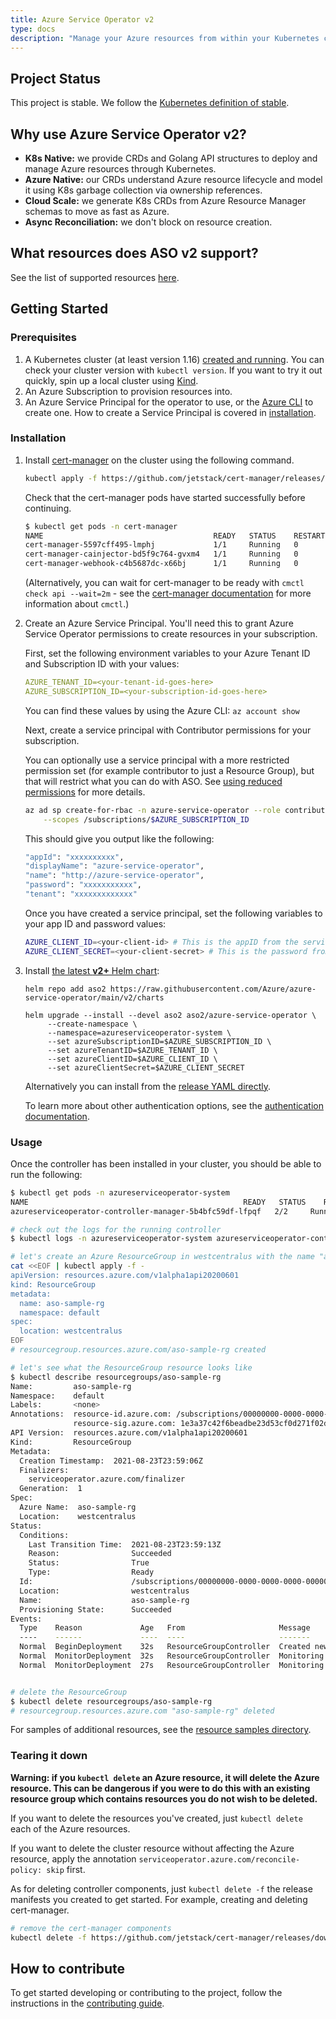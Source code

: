 ```yaml
---
title: Azure Service Operator v2
type: docs
description: "Manage your Azure resources from within your Kubernetes cluster."
---
```

## Project Status
This project is stable. We follow the [Kubernetes definition of stable](https://kubernetes.io/docs/reference/command-line-tools-reference/feature-gates/#feature-stages).

## Why use Azure Service Operator v2?
- **K8s Native:** we provide CRDs and Golang API structures to deploy and manage Azure resources through Kubernetes.
- **Azure Native:** our CRDs understand Azure resource lifecycle and model it using K8s garbage collection via ownership references.
- **Cloud Scale:** we generate K8s CRDs from Azure Resource Manager schemas to move as fast as Azure.
- **Async Reconciliation:** we don't block on resource creation.

## What resources does ASO v2 support?

See the list of supported resources [here](https://azure.github.io/azure-service-operator/reference/).

## Getting Started
### Prerequisites
1. A Kubernetes cluster (at least version 1.16) [created and running](https://kubernetes.io/docs/tutorials/kubernetes-basics/create-cluster/). You can check your cluster version with `kubectl version`. If you want to try it out quickly, spin up a local cluster using [Kind](https://kind.sigs.k8s.io).
2. An Azure Subscription to provision resources into.
3. An Azure Service Principal for the operator to use, or the [Azure CLI](https://docs.microsoft.com/en-us/cli/azure/?view=azure-cli-latest) to create one. How to create a Service Principal is covered in [installation](#installation).

### Installation
1. Install [cert-manager](https://cert-manager.io/docs/installation/kubernetes/) on the cluster using the following command.

    ```bash
    kubectl apply -f https://github.com/jetstack/cert-manager/releases/download/v1.8.2/cert-manager.yaml
    ```
   Check that the cert-manager pods have started successfully before continuing.

   ```bash
   $ kubectl get pods -n cert-manager
   NAME                                      READY   STATUS    RESTARTS   AGE
   cert-manager-5597cff495-lmphj             1/1     Running   0          1m
   cert-manager-cainjector-bd5f9c764-gvxm4   1/1     Running   0          1m
   cert-manager-webhook-c4b5687dc-x66bj      1/1     Running   0          1m
   ```

   (Alternatively, you can wait for cert-manager to be ready with `cmctl check api --wait=2m` - see the [cert-manager documentation](https://cert-manager.io/docs/usage/cmctl/) for more information about `cmctl`.)

2. Create an Azure Service Principal. You'll need this to grant Azure Service Operator permissions to create resources in your subscription.

   First, set the following environment variables to your Azure Tenant ID and Subscription ID with your values:
   ```yaml
   AZURE_TENANT_ID=<your-tenant-id-goes-here>
   AZURE_SUBSCRIPTION_ID=<your-subscription-id-goes-here>
   ```

   You can find these values by using the Azure CLI: `az account show`

   Next, create a service principal with Contributor permissions for your subscription.
   
   You can optionally use a service principal with a more restricted permission set 
   (for example contributor to just a Resource Group), but that will restrict what you can
   do with ASO. See [using reduced permissions](https://azure.github.io/azure-service-operator/guide/authentication/reducing-access#using-a-credential-for-aso-with-reduced-permissions) for more details.

   ```bash
   az ad sp create-for-rbac -n azure-service-operator --role contributor \
       --scopes /subscriptions/$AZURE_SUBSCRIPTION_ID
   ```

   This should give you output like the following:
   ```bash
   "appId": "xxxxxxxxxx",
   "displayName": "azure-service-operator",
   "name": "http://azure-service-operator",
   "password": "xxxxxxxxxxx",
   "tenant": "xxxxxxxxxxxxx"
   ```

   Once you have created a service principal, set the following variables to your app ID and password values:
   ```bash 
   AZURE_CLIENT_ID=<your-client-id> # This is the appID from the service principal we created.
   AZURE_CLIENT_SECRET=<your-client-secret> # This is the password from the service principal we created.
   ```

3. Install [the latest **v2+** Helm chart](/charts):
   
   ```
   helm repo add aso2 https://raw.githubusercontent.com/Azure/azure-service-operator/main/v2/charts
   ```

   ```
   helm upgrade --install --devel aso2 aso2/azure-service-operator \
        --create-namespace \
        --namespace=azureserviceoperator-system \
        --set azureSubscriptionID=$AZURE_SUBSCRIPTION_ID \
        --set azureTenantID=$AZURE_TENANT_ID \
        --set azureClientID=$AZURE_CLIENT_ID \
        --set azureClientSecret=$AZURE_CLIENT_SECRET
   ```
   Alternatively you can install from the [release YAML directly](https://azure.github.io/azure-service-operator/guide/installing-from-yaml).

   To learn more about other authentication options, see the [authentication documentation](https://azure.github.io/azure-service-operator/guide/authentication/).

### Usage

Once the controller has been installed in your cluster, you should be able to run the following:

```bash
$ kubectl get pods -n azureserviceoperator-system
NAME                                                READY   STATUS    RESTARTS   AGE
azureserviceoperator-controller-manager-5b4bfc59df-lfpqf   2/2     Running   0          24s

# check out the logs for the running controller
$ kubectl logs -n azureserviceoperator-system azureserviceoperator-controller-manager-5b4bfc59df-lfpqf manager 

# let's create an Azure ResourceGroup in westcentralus with the name "aso-sample-rg"
cat <<EOF | kubectl apply -f -
apiVersion: resources.azure.com/v1alpha1api20200601
kind: ResourceGroup
metadata:
  name: aso-sample-rg
  namespace: default
spec:
  location: westcentralus
EOF
# resourcegroup.resources.azure.com/aso-sample-rg created

# let's see what the ResourceGroup resource looks like
$ kubectl describe resourcegroups/aso-sample-rg
Name:         aso-sample-rg
Namespace:    default
Labels:       <none>
Annotations:  resource-id.azure.com: /subscriptions/00000000-0000-0000-0000-000000000000/resourceGroups/aso-sample-rg
              resource-sig.azure.com: 1e3a37c42f6beadbe23d53cf0d271f02d2805d6e295a7e13d5f07bda1fc5b800
API Version:  resources.azure.com/v1alpha1api20200601
Kind:         ResourceGroup
Metadata:
  Creation Timestamp:  2021-08-23T23:59:06Z
  Finalizers:
    serviceoperator.azure.com/finalizer
  Generation:  1
Spec:
  Azure Name:  aso-sample-rg
  Location:    westcentralus
Status:
  Conditions:
    Last Transition Time:  2021-08-23T23:59:13Z
    Reason:                Succeeded
    Status:                True
    Type:                  Ready
  Id:                      /subscriptions/00000000-0000-0000-0000-000000000000/resourceGroups/aso-sample-rg
  Location:                westcentralus
  Name:                    aso-sample-rg
  Provisioning State:      Succeeded
Events:
  Type    Reason             Age   From                     Message
  ----    ------             ----  ----                     -------
  Normal  BeginDeployment    32s   ResourceGroupController  Created new deployment to Azure with ID "/subscriptions/00000000-0000-0000-0000-000000000000/providers/Microsoft.Resources/deployments/k8s_1629763146_19a8f8c2-046e-11ec-8e54-3eec50af7c79"
  Normal  MonitorDeployment  32s   ResourceGroupController  Monitoring Azure deployment ID="/subscriptions/00000000-0000-0000-0000-000000000000/providers/Microsoft.Resources/deployments/k8s_1629763146_19a8f8c2-046e-11ec-8e54-3eec50af7c79", state="Accepted"
  Normal  MonitorDeployment  27s   ResourceGroupController  Monitoring Azure deployment ID="/subscriptions/00000000-0000-0000-0000-000000000000/providers/Microsoft.Resources/deployments/k8s_1629763146_19a8f8c2-046e-11ec-8e54-3eec50af7c79", state="Succeeded"


# delete the ResourceGroup
$ kubectl delete resourcegroups/aso-sample-rg
# resourcegroup.resources.azure.com "aso-sample-rg" deleted
```

For samples of additional resources, see the [resource samples directory](https://github.com/Azure/azure-service-operator/tree/main/v2/samples).

### Tearing it down
**Warning: if you `kubectl delete` an Azure resource, it will delete the Azure resource. This can
be dangerous if you were to do this with an existing resource group which contains resources you do
not wish to be deleted.**

If you want to delete the resources you've created, just `kubectl delete` each of the Azure
resources.

If you want to delete the cluster resource without affecting the Azure resource, apply the annotation `serviceoperator.azure.com/reconcile-policy: skip` first.

As for deleting controller components, just `kubectl delete -f` the release manifests you created
to get started. For example, creating and deleting cert-manager.
```bash
# remove the cert-manager components
kubectl delete -f https://github.com/jetstack/cert-manager/releases/download/v1.8.2/cert-manager.yaml
```

## How to contribute
To get started developing or contributing to the project, follow the instructions in the [contributing guide](https://azure.github.io/azure-service-operator/contributing/).
